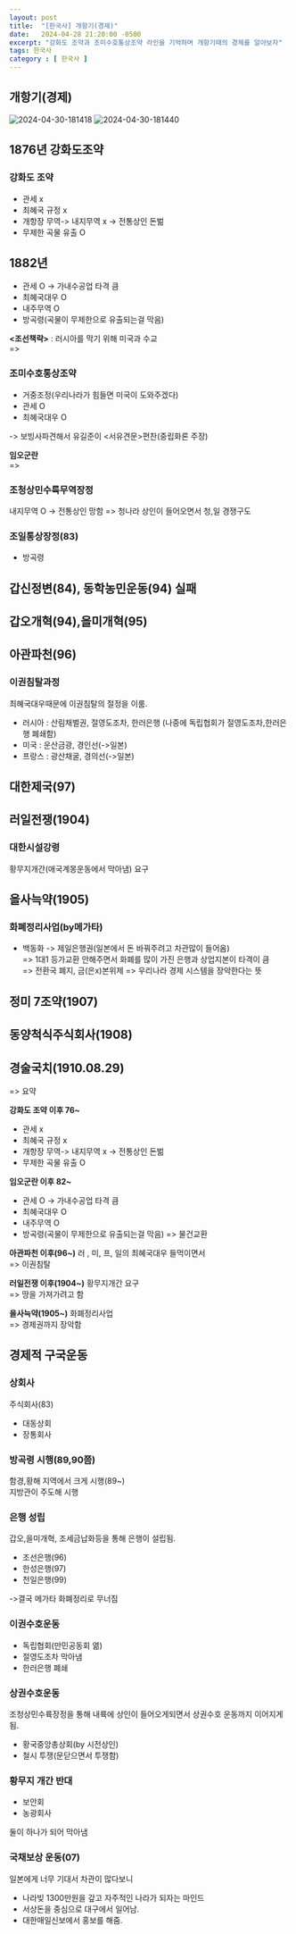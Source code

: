```yaml
---
layout: post
title:  "[한국사] 개항기(경제)"
date:   2024-04-28 21:20:00 -0500
excerpt: "강화도 조약과 조미수호통상조약 라인을 기억하며 개항기때의 경제를 알아보자"
tags: 한국사
category : [ 한국사 ]
---
```


## 개항기(경제)

<img src="https://i.ibb.co/b29HN9N/2024-04-30-181418.png" alt="2024-04-30-181418" border="0">

<img src="https://i.ibb.co/gSX7FBV/2024-04-30-181440.png" alt="2024-04-30-181440" border="0">

## 1876년 강화도조약

### 강화도 조약

+ 관세 x  
+ 최혜국 규정 x  
+ 개항장 무역-> 내지무역 x -> 전통상인 돈벎
+ 무제한 곡물 유출 O

## 1882년

+ 관세 O -> 가내수공업 타격 큼
+ 최혜국대우 O
+ 내주무역 O
+ 방곡령(곡물이 무제한으로 유출되는걸 막음)

**<조선책략>** : 러시아를 막기 위해 미국과 수교  
=>  
### 조미수호통상조약

+ 거중조정(우리나라가 힘들면 미국이 도와주겠다)
+ 관세 O
+ 최혜국대우 O

-> 보빙사파견해서 유길준이 <서유견문>편찬(중립화론 주장)

**임오군란**  
=>  
### 조청상민수륙무역장정

내지무역 O  -> 전통상인 망함
=> 청나라 상인이 들어오면서 청,일 경쟁구도

### 조일통상장정(83)

+ 방곡령 

## 갑신정변(84), 동학농민운동(94) 실패

## 갑오개혁(94),을미개혁(95)

## 아관파천(96)  

### 이권침탈과정

최혜국대우때문에 이권침탈의 절정을 이룸.  
+ 러시아 : 산림채벌권, 절영도조차, 한러은행 (나중에 독립협회가 절영도조차,한러은행 폐쇄함)
+ 미국 : 운산금광, 경인선(->일본)
+ 프랑스 : 광산채굴, 경의선(->일본)

## 대한제국(97)

## 러일전쟁(1904)

### 대한시설강령

황무지개간(애국계몽운동에서 막아냄) 요구


## 을사늑약(1905)

### 화폐정리사업(by메가타)

+ 백동화 -> 제일은행권(일본에서 돈 바꿔주려고 차관많이 들어옴)  
  => 1대1 등가교환 안해주면서 화폐를 많이 가진 은행과 상업지본이 타격이 큼  
=> 전환국 폐지, 금(은x)본위제
=> 우리나라 경제 시스템을 장악한다는 뜻

## 정미 7조약(1907)

## 동양척식주식회사(1908)

## 경술국치(1910.08.29)

=> 요약  

**강화도 조약 이후 76~** 
+ 관세 x  
+ 최혜국 규정 x  
+ 개항장 무역-> 내지무역 x -> 전통상인 돈벎
+ 무제한 곡물 유출 O

**임오군란 이후 82~**
+ 관세 O -> 가내수공업 타격 큼
+ 최혜국대우 O
+ 내주무역 O
+ 방곡령(곡물이 무제한으로 유출되는걸 막음)
=> 물건교환

**아관파천 이후(96~)**
러 , 미, 프, 일의 최혜국대우 들먹이면서  
=> 이권침탈

**러일전쟁 이후(1904~)**
황무지개간 요구  
=> 땅을 가져가려고 함

**을사늑약(1905~)**
화폐정리사업  
=> 경제권까지 장악함


## 경제적 구국운동

### 상회사

주식회사(83)
+ 대동상회
+ 장통회사

### 방곡령 시행(89,90쯤)

함경,황해 지역에서 크게 시행(89~)  
지방관이 주도해 시행

### 은행 성립

갑오,을미개혁, 조세금납화등을 통해 은행이 설립됨.  
+ 조선은행(96)
+ 한성은행(97)
+ 천일은행(99)

->결국 메가타 화폐정리로 무너짐

### 이권수호운동

+ 독립협회(만민공동회 엶)
+ 절영도조차 막아냄
+ 한러은행 폐쇄

### 상권수호운동

조청상민수륙장정을 통해 내륙에 상인이 들어오게되면서 상권수호 운동까지 이어지게 됨.  

+ 황국중앙총상회(by 시전상인)
+ 철시 투쟁(문닫으면서 투쟁함)

### 황무지 개간 반대

+ 보안회
+ 농광회사 

둘이 하나가 되어 막아냄

### 국채보상 운동(07)

일본에게 너무 기대서 차관이 많다보니  
+ 나라빚 1300만원을 갚고 자주적인 나라가 되자는 마인드  
+ 서상돈을 중심으로 대구에서 일어남.  
+ 대한매일신보에서 홍보를 해줌.